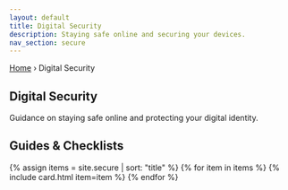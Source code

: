 ```yaml
---
layout: default
title: Digital Security
description: Staying safe online and securing your devices.
nav_section: secure
---
```


<section class="hero">
  <div class="container">
    <nav class="breadcrumbs" aria-label="Breadcrumb">
      <a href="{{ site.baseurl }}/">Home</a> › <span>Digital Security</span>
    </nav>
    <h1>Digital Security</h1>
    <p>Guidance on staying safe online and protecting your digital identity.</p>
  </div>
</section>

<section>
  <div class="container">
    <h2>Guides & Checklists</h2>
    <div class="grid">
      {% assign items = site.secure | sort: "title" %}
      {% for item in items %}
        {% include card.html item=item %}
      {% endfor %}
    </div>
  </div>
</section>
